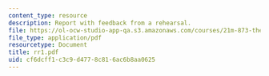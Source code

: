 ```yaml
---
content_type: resource
description: Report with feedback from a rehearsal.
file: https://ol-ocw-studio-app-qa.s3.amazonaws.com/courses/21m-873-theater-arts-topics-suburbia-january-iap-2008/cf6dcff1c3c9d4778c816ac6b8aa0625_rr1.pdf
file_type: application/pdf
resourcetype: Document
title: rr1.pdf
uid: cf6dcff1-c3c9-d477-8c81-6ac6b8aa0625
---
```

